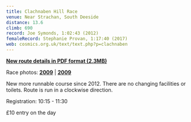 ```yaml
---
title: Clachnaben Hill Race
venue: Near Strachan, South Deeside
distance: 13.6
climb: 690
record: Joe Symonds, 1:02:43 (2012)
femaleRecord: Stephanie Provan, 1:17:40 (2017)
web: cosmics.org.uk/text/text.php?p=clachnaben
---
```

[**New route details in PDF format (2.3MB)**](http://www.scottishhillracing.co.uk/info/2012/Clachnaben_new_2012.pdf)

Race photos: [**2009**](http://www.flickr.com/photos/donsean/sets/72157616701995270/ "Don Sean photos") | [**2009**](http://www.flickr.com/photos/scottishhillrunners/sets/72157616567669573/ "Scottish Hill Runners photos")

New more runnable course since 2012. There are no changing facilities or toilets. Route is run in a clockwise direction.

Registration: 10:15 - 11:30

£10 entry on the day